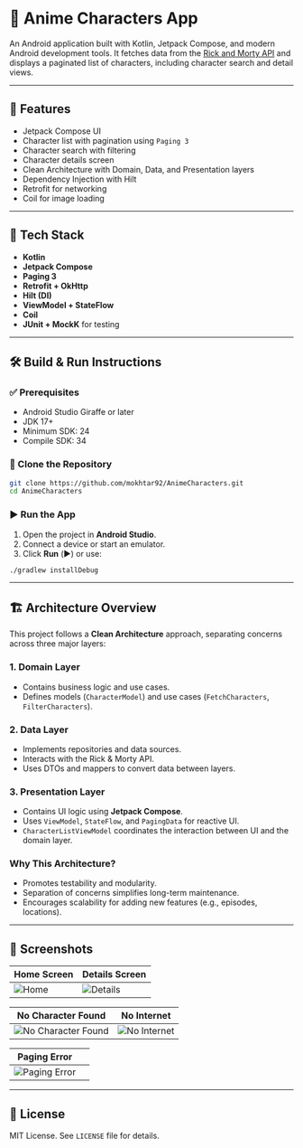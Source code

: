 # 📱 Anime Characters App

An Android application built with Kotlin, Jetpack Compose, and modern Android development tools. It fetches data from the [Rick and Morty API](https://rickandmortyapi.com/) and displays a paginated list of characters, including character search and detail views.

---

## 🚀 Features

- Jetpack Compose UI
- Character list with pagination using `Paging 3`
- Character search with filtering
- Character details screen
- Clean Architecture with Domain, Data, and Presentation layers
- Dependency Injection with Hilt
- Retrofit for networking
- Coil for image loading

---

## 🧰 Tech Stack

- **Kotlin**
- **Jetpack Compose**
- **Paging 3**
- **Retrofit + OkHttp**
- **Hilt (DI)**
- **ViewModel + StateFlow**
- **Coil**
- **JUnit + MockK** for testing

---

## 🛠️ Build & Run Instructions

### ✅ Prerequisites

- Android Studio Giraffe or later
- JDK 17+
- Minimum SDK: 24
- Compile SDK: 34

### 🔧 Clone the Repository

```bash
git clone https://github.com/mokhtar92/AnimeCharacters.git
cd AnimeCharacters
```

### ▶️ Run the App

1. Open the project in **Android Studio**.
2. Connect a device or start an emulator.
3. Click **Run** (▶️) or use:

```bash
./gradlew installDebug
```

---

## 🏗️ Architecture Overview

This project follows a **Clean Architecture** approach, separating concerns across three major layers:

### 1. Domain Layer
- Contains business logic and use cases.
- Defines models (`CharacterModel`) and use cases (`FetchCharacters`, `FilterCharacters`).

### 2. Data Layer
- Implements repositories and data sources.
- Interacts with the Rick & Morty API.
- Uses DTOs and mappers to convert data between layers.

### 3. Presentation Layer
- Contains UI logic using **Jetpack Compose**.
- Uses `ViewModel`, `StateFlow`, and `PagingData` for reactive UI.
- `CharacterListViewModel` coordinates the interaction between UI and the domain layer.

### Why This Architecture?
- Promotes testability and modularity.
- Separation of concerns simplifies long-term maintenance.
- Encourages scalability for adding new features (e.g., episodes, locations).

---

## 📸 Screenshots

| Home Screen | Details Screen |
|-------------|----------------|
| ![Home](screenshots/home.jpg) | ![Details](screenshots/details.jpg) |

| No Character Found | No Internet |
|--------------------|-------------|
| ![No Character Found](screenshots/no_character_found.jpg) | ![No Internet](screenshots/no_internet.jpg) |

| Paging Error |  |
|--------------|--|
| ![Paging Error](screenshots/paging_error.jpg) |  |




---

## 📄 License

MIT License. See `LICENSE` file for details.
